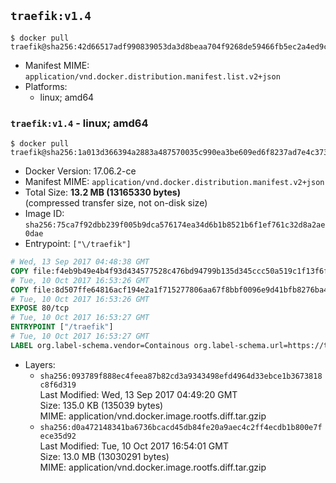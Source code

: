 ## `traefik:v1.4`

```console
$ docker pull traefik@sha256:42d66517adf990839053da3d8beaa704f9268de59466fb5ec2a4ed9c26341a75
```

-	Manifest MIME: `application/vnd.docker.distribution.manifest.list.v2+json`
-	Platforms:
	-	linux; amd64

### `traefik:v1.4` - linux; amd64

```console
$ docker pull traefik@sha256:1a013d366394a2883a487570035c990ea3be609ed6f8237ad7e4c3735b221004
```

-	Docker Version: 17.06.2-ce
-	Manifest MIME: `application/vnd.docker.distribution.manifest.v2+json`
-	Total Size: **13.2 MB (13165330 bytes)**  
	(compressed transfer size, not on-disk size)
-	Image ID: `sha256:75ca7f92dbb239f005b9dca576174ea34d6b1b8521b6f1ef761c32d8a2ae0dae`
-	Entrypoint: `["\/traefik"]`

```dockerfile
# Wed, 13 Sep 2017 04:48:38 GMT
COPY file:f4eb9b49e4b4f93d434577528c476bd94799b135d345ccc50a519c1f13f6f97a in /etc/ssl/certs/ 
# Tue, 10 Oct 2017 16:53:26 GMT
COPY file:8d507ffe64816acf194e2a1f715277806aa67f8bbf0096e9d41bfb8276ba4611 in / 
# Tue, 10 Oct 2017 16:53:26 GMT
EXPOSE 80/tcp
# Tue, 10 Oct 2017 16:53:27 GMT
ENTRYPOINT ["/traefik"]
# Tue, 10 Oct 2017 16:53:27 GMT
LABEL org.label-schema.vendor=Containous org.label-schema.url=https://traefik.io org.label-schema.name=Traefik org.label-schema.description=A modern reverse-proxy org.label-schema.version=v1.4.0-rc5 org.label-schema.docker.schema-version=1.0
```

-	Layers:
	-	`sha256:093789f888ec4feea87b82cd3a9343498efd4964d33ebce1b3673818c8f6d319`  
		Last Modified: Wed, 13 Sep 2017 04:49:20 GMT  
		Size: 135.0 KB (135039 bytes)  
		MIME: application/vnd.docker.image.rootfs.diff.tar.gzip
	-	`sha256:d0a472148341ba6736bcacd45db84fe20a9aec4c2ff4ecdb1b800e7fece35d92`  
		Last Modified: Tue, 10 Oct 2017 16:54:01 GMT  
		Size: 13.0 MB (13030291 bytes)  
		MIME: application/vnd.docker.image.rootfs.diff.tar.gzip
